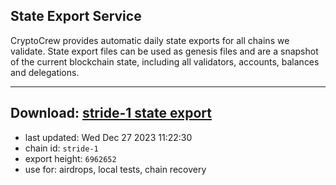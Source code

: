 ## State Export Service
CryptoCrew provides automatic daily state exports for all chains we validate. State export files can be used as genesis files and are a snapshot of the current blockchain state, including all validators, accounts, balances and delegations.

---
**Download: [stride-1 state export](https://dl.ccvalidators.com/SERVICE/stride/stride-1_export_6962652.json)**
---

- last updated: Wed Dec 27 2023 11:22:30
- chain id: `stride-1`
- export height: `6962652`
- use for: airdrops, local tests, chain recovery
